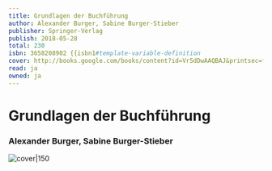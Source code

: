 ```yaml
---
title: Grundlagen der Buchführung
author: Alexander Burger, Sabine Burger-Stieber
publisher: Springer-Verlag
publish: 2018-05-28
total: 230
isbn: 3658208902 {{isbn1#template-variable-definition
cover: http://books.google.com/books/content?id=Vr5dDwAAQBAJ&printsec=frontcover&img=1&zoom=1&edge=curl&source=gbs_api
read: ja
owned: ja
---
```


# Grundlagen der Buchführung
### Alexander Burger, Sabine Burger-Stieber
![cover|150](http://books.google.com/books/content?id=Vr5dDwAAQBAJ&printsec=frontcover&img=1&zoom=1&edge=curl&source=gbs_api)